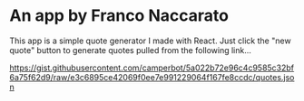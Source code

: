 # An app by Franco Naccarato

This app is a simple quote generator I made with React.
Just click the "new quote" button to generate quotes pulled from the following link...

https://gist.githubusercontent.com/camperbot/5a022b72e96c4c9585c32bf6a75f62d9/raw/e3c6895ce42069f0ee7e991229064f167fe8ccdc/quotes.json